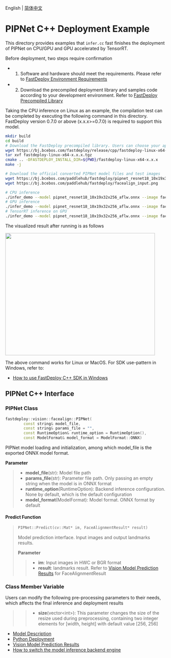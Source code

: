 English | [简体中文](README_CN.md)
# PIPNet C++ Deployment Example

This directory provides examples that `infer.cc` fast finishes the deployment of PIPNet on CPU/GPU and GPU accelerated by TensorRT. 

Before deployment, two steps require confirmation

- 1. Software and hardware should meet the requirements. Please refer to [FastDeploy Environment Requirements](../../../../../docs/cn/build_and_install/download_prebuilt_libraries.md)  
- 2. Download the precompiled deployment library and samples code according to your development environment. Refer to [FastDeploy Precompiled Library](../../../../../docs/cn/build_and_install/download_prebuilt_libraries.md)

Taking the CPU inference on Linux as an example, the compilation test can be completed by executing the following command in this directory. FastDeploy version 0.7.0 or above (x.x.x>=0.7.0)  is required to support this model.

```bash
mkdir build
cd build
# Download the FastDeploy precompiled library. Users can choose your appropriate version in the `FastDeploy Precompiled Library` mentioned above 
wget https://bj.bcebos.com/fastdeploy/release/cpp/fastdeploy-linux-x64-x.x.x.tgz
tar xvf fastdeploy-linux-x64-x.x.x.tgz
cmake .. -DFASTDEPLOY_INSTALL_DIR=${PWD}/fastdeploy-linux-x64-x.x.x
make -j

# Download the official converted PIPNet model files and test images 
wget https://bj.bcebos.com/paddlehub/fastdeploy/pipnet_resnet18_10x19x32x256_aflw.onnx
wget https://bj.bcebos.com/paddlehub/fastdeploy/facealign_input.png

# CPU inference
./infer_demo --model pipnet_resnet18_10x19x32x256_aflw.onnx --image facealign_input.png --device cpu
# GPU inference
./infer_demo --model pipnet_resnet18_10x19x32x256_aflw.onnx --image facealign_input.png --device gpu
# TensorRT inference on GPU
./infer_demo --model pipnet_resnet18_10x19x32x256_aflw.onnx --image facealign_input.png --device gpu --backend trt
```

The visualized result after running is as follows

<div width="500">
<img width="470" height="384" float="left" src="https://user-images.githubusercontent.com/67993288/200761400-08491112-56c3-470f-87ac-87be805d5658.jpg">
</div>

The above command works for Linux or MacOS. For SDK use-pattern in Windows, refer to:  
- [How to use FastDeploy C++ SDK in Windows](../../../../../docs/cn/faq/use_sdk_on_windows.md)

## PIPNet C++ Interface 

### PIPNet Class

```c++
fastdeploy::vision::facealign::PIPNet(
        const string& model_file,
        const string& params_file = "",
        const RuntimeOption& runtime_option = RuntimeOption(),
        const ModelFormat& model_format = ModelFormat::ONNX)
```

PIPNet model loading and initialization, among which model_file is the exported ONNX model format.

**Parameter**

> * **model_file**(str): Model file path 
> * **params_file**(str): Parameter file path. Only passing an empty string when the model is in ONNX format
> * **runtime_option**(RuntimeOption): Backend inference configuration. None by default, which is the default configuration
> * **model_format**(ModelFormat): Model format. ONNX format by default

#### Predict Function

> ```c++
> PIPNet::Predict(cv::Mat* im, FaceAlignmentResult* result)
> ```
>
> Model prediction interface. Input images and output landmarks results.
>
> **Parameter**
>
> > * **im**: Input images in HWC or BGR format
> > * **result**: landmarks result. Refer to [Vision Model Prediction Results](../../../../../docs/api/vision_results/) for FaceAlignmentResult

### Class Member Variable

Users can modify the following pre-processing parameters to their needs, which affects the final inference and deployment results

> > * **size**(vector&lt;int&gt;): This parameter changes the size of the resize used during preprocessing, containing two integer elements for [width, height] with default value [256, 256]

- [Model Description](../../)
- [Python Deployment](../python)
- [Vision Model Prediction Results](../../../../../docs/api/vision_results/)
- [How to switch the model inference backend engine](../../../../../docs/cn/faq/how_to_change_backend.md)
